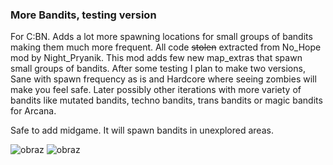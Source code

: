 ### More Bandits, testing version
 For C:BN. Adds a lot more spawning locations for small groups of bandits making them much more frequent. All code ~~stolen~~ extracted from No_Hope mod by Night_Pryanik.
 This mod adds few new map_extras that spawn small groups of bandits. After some testing I plan to make two versions, Sane with spawn frequency as is and Hardcore where seeing zombies will make you feel safe.
 Later possibly other iterations with more variety of bandits like mutated bandits, techno bandits, trans bandits or magic bandits for Arcana.
 
 Safe to add midgame. It will spawn bandits in unexplored areas.

![obraz](https://user-images.githubusercontent.com/37194372/131063512-d824984f-178c-4a92-bac7-e146cfdc7cd3.png)
![obraz](https://user-images.githubusercontent.com/37194372/131064140-8170eaa1-3a98-4e52-93a6-6e5f503c1a03.png)
